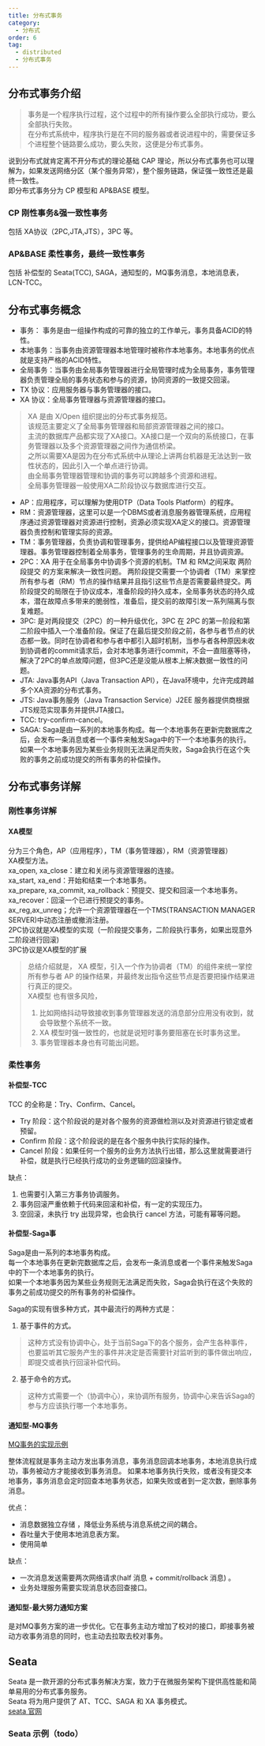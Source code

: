 ```yaml
---
title: 分布式事务
category:
  - 分布式
order: 6
tag:
  - distributed
  - 分布式事务
---
```


## 分布式事务介绍
> 事务是一个程序执行过程，这个过程中的所有操作要么全部执行成功，要么全部执行失败。  
> 在分布式系统中，程序执行是在不同的服务器或者说进程中的，需要保证多个进程整个链路要么成功，要么失败，这便是分布式事务。  

说到分布式就肯定离不开分布式的理论基础 CAP 理论，所以分布式事务也可以理解为，如果发送网络分区（某个服务异常），整个服务链路，保证强一致性还是最终一致性。  
即分布式事务分为 CP 模型和 AP&BASE 模型。
### CP 刚性事务&强一致性事务
包括 XA协议（2PC,JTA,JTS），3PC 等。

### AP&BASE 柔性事务，最终一致性事务
包括 补偿型的 Seata(TCC), SAGA，通知型的，MQ事务消息，本地消息表，LCN-TCC。

## 分布式事务概念
- 事务： 事务是由一组操作构成的可靠的独立的工作单元，事务具备ACID的特性。
- 本地事务：当事务由资源管理器本地管理时被称作本地事务。本地事务的优点就是支持严格的ACID特性。
- 全局事务：当事务由全局事务管理器进行全局管理时成为全局事务，事务管理器负责管理全局的事务状态和参与的资源，协同资源的一致提交回滚。
- TX 协议：应用服务器与事务管理器的接口。
- XA 协议：全局事务管理器与资源管理器的接口。
> XA 是由 X/Open 组织提出的分布式事务规范。  
> 该规范主要定义了全局事务管理器和局部资源管理器之间的接口。  
> 主流的数据库产品都实现了XA接口。XA接口是一个双向的系统接口，在事务管理器以及多个资源管理器之间作为通信桥梁。  
> 之所以需要XA是因为在分布式系统中从理论上讲两台机器是无法达到一致性状态的，因此引入一个单点进行协调。  
> 由全局事务管理器管理和协调的事务可以跨越多个资源和进程。  
> 全局事务管理器一般使用XA二阶段协议与数据库进行交互。
- AP：应用程序，可以理解为使用DTP（Data Tools Platform）的程序。
- RM：资源管理器，这里可以是一个DBMS或者消息服务器管理系统，应用程序通过资源管理器对资源进行控制，资源必须实现XA定义的接口。资源管理器负责控制和管理实际的资源。
- TM：事务管理器，负责协调和管理事务，提供给AP编程接口以及管理资源管理器。事务管理器控制着全局事务，管理事务的生命周期，并且协调资源。
- 2PC：XA 用于在全局事务中协调多个资源的机制。TM 和 RM之间采取 两阶段提交 的方案来解决一致性问题。 两阶段提交需要一个协调者（TM）来掌控所有参与者（RM）节点的操作结果并且指引这些节点是否需要最终提交。两阶段提交的局限在于协议成本，准备阶段的持久成本，全局事务状态的持久成本，潜在故障点多带来的脆弱性，准备后，提交前的故障引发一系列隔离与恢复难题。
- 3PC: 是对两段提交（2PC）的一种升级优化，3PC 在 2PC 的第一阶段和第二阶段中插入一个准备阶段。保证了在最后提交阶段之前，各参与者节点的状态都一致。同时在协调者和参与者中都引入超时机制，当参与者各种原因未收到协调者的commit请求后，会对本地事务进行commit，不会一直阻塞等待，解决了2PC的单点故障问题，但3PC还是没能从根本上解决数据一致性的问题。
- JTA: Java事务API（Java Transaction API），在Java环境中，允许完成跨越多个XA资源的分布式事务。
- JTS: Java事务服务（Java Transaction Service）J2EE 服务器提供商根据JTS规范实现事务并提供JTA接口。
- TCC: try-confirm-cancel。
- SAGA: Saga是由一系列的本地事务构成。每一个本地事务在更新完数据库之后，会发布一条消息或者一个事件来触发Saga中的下一个本地事务的执行。如果一个本地事务因为某些业务规则无法满足而失败，Saga会执行在这个失败的事务之前成功提交的所有事务的补偿操作。

## 分布式事务详解
### 刚性事务详解

#### XA模型
分为三个角色，AP（应用程序），TM（事务管理器），RM（资源管理器）  
XA模型方法。  
xa_open, xa_close：建立和关闭与资源管理器的连接。  
xa_start, xa_end：开始和结束一个本地事务。  
xa_prepare, xa_commit, xa_rollback：预提交、提交和回滚一个本地事务。  
xa_recover：回滚一个已进行预提交的事务。  
ax_reg,ax_unreg；允许一个资源管理器在一个TMS(TRANSACTION MANAGER SERVER)中动态注册或撤消注册。  
2PC协议就是XA模型的实现（一阶段提交事务，二阶段执行事务，如果出现意外二阶段进行回滚)  
3PC协议是XA模型的扩展  
> 总结介绍就是， XA 模型，引入一个作为协调者（TM）的组件来统一掌控所有参与者 AP 的操作结果，并最终发出指令这些节点是否要把操作结果进行真正的提交。  
> XA模型 也有很多风险，
> 1. 比如网络抖动导致接收到事务管理器发送的消息部分应用没有收到，就会导致整个系统不一致。
> 2. XA 模型时强一致性的，也就是说短时事务要阻塞在长时事务这里。
> 3. 事务管理器本身也有可能出问题。


### 柔性事务

#### 补偿型-TCC
TCC 的全称是：Try、Confirm、Cancel。
- Try 阶段：这个阶段说的是对各个服务的资源做检测以及对资源进行锁定或者预留。
- Confirm 阶段：这个阶段说的是在各个服务中执行实际的操作。
- Cancel 阶段：如果任何一个服务的业务方法执行出错，那么这里就需要进行补偿，就是执行已经执行成功的业务逻辑的回滚操作。

缺点：
1. 也需要引入第三方事务协调服务。
2. 事务回滚严重依赖于代码来回滚和补偿，有一定的实现压力。
3. 空回滚，未执行 try 出现异常，也会执行 cancel 方法，可能有幂等问题。

#### 补偿型-Saga事
Saga是由一系列的本地事务构成。  
每一个本地事务在更新完数据库之后，会发布一条消息或者一个事件来触发Saga中的下一个本地事务的执行。  
如果一个本地事务因为某些业务规则无法满足而失败，Saga会执行在这个失败的事务之前成功提交的所有事务的补偿操作。  

Saga的实现有很多种方式，其中最流行的两种方式是：
1. 基于事件的方式。
> 这种方式没有协调中心，处于当前Saga下的各个服务，会产生各种事件，也要监听其它服务产生的事件并决定是否需要针对监听到的事件做出响应，即提交或者执行回滚补偿代码。
2. 基于命令的方式。
> 这种方式需要一个（协调中心），来协调所有服务，协调中心来告诉Saga的参与方应该执行哪一个本地事务。

#### 通知型-MQ事务

[MQ事务的实现示例](https://opentp.cn/blog/architect/distributed/rocket-mq-trun.html)

整体流程就是事务主动方发出事务消息，事务消息回调本地事务，本地消息执行成功，事务被动方才能接收到事务消息。
如果本地事务执行失败，或者没有提交本地事务，事务消息会定时回查本地事务状态，如果失败或者到一定次数，删除事务消息。

优点：
- 消息数据独立存储 ，降低业务系统与消息系统之间的耦合。
- 吞吐量大于使用本地消息表方案。
- 使用简单  

缺点：
- 一次消息发送需要两次网络请求(half 消息 + commit/rollback 消息) 。
- 业务处理服务需要实现消息状态回查接口。


#### 通知型-最大努力通知方案
是对MQ事务方案的进一步优化。它在事务主动方增加了校对的接口，即接事务被动方收事务消息的同时，也主动去拉取去校对事务。  

## Seata
Seata 是一款开源的分布式事务解决方案，致力于在微服务架构下提供高性能和简单易用的分布式事务服务。  
Seata 将为用户提供了 AT、TCC、SAGA 和 XA 事务模式。  
[seata 官网](https://seata.apache.org/zh-cn/docs/overview/what-is-seata/)

### Seata 示例（todo）